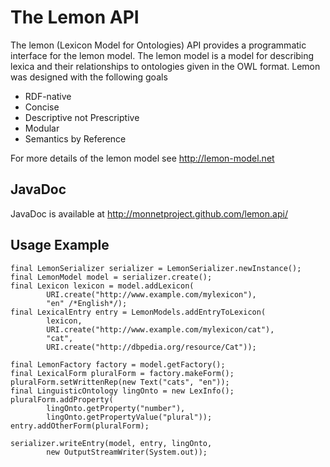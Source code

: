 The Lemon API
=============

The lemon (Lexicon Model for Ontologies) API provides a programmatic interface for the lemon model. The lemon model is a model for describing lexica and their relationships to ontologies given in the OWL format. Lemon was designed with the following goals

* RDF-native
* Concise
* Descriptive not Prescriptive
* Modular
* Semantics by Reference

For more details of the lemon model see http://lemon-model.net

JavaDoc
-------

JavaDoc is available at http://monnetproject.github.com/lemon.api/

Usage Example
-------------

    final LemonSerializer serializer = LemonSerializer.newInstance();
    final LemonModel model = serializer.create();
    final Lexicon lexicon = model.addLexicon(
            URI.create("http://www.example.com/mylexicon"),
            "en" /*English*/);
    final LexicalEntry entry = LemonModels.addEntryToLexicon(
            lexicon,
            URI.create("http://www.example.com/mylexicon/cat"),
            "cat",
            URI.create("http://dbpedia.org/resource/Cat"));
    
    final LemonFactory factory = model.getFactory();
    final LexicalForm pluralForm = factory.makeForm();
    pluralForm.setWrittenRep(new Text("cats", "en"));
    final LinguisticOntology lingOnto = new LexInfo();
    pluralForm.addProperty(
            lingOnto.getProperty("number"),
            lingOnto.getPropertyValue("plural"));
    entry.addOtherForm(pluralForm);
    
    serializer.writeEntry(model, entry, lingOnto, 
            new OutputStreamWriter(System.out));
